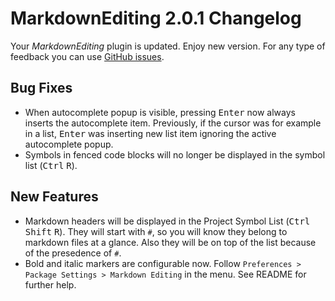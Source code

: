 # MarkdownEditing 2.0.1 Changelog

Your _MarkdownEditing_ plugin is updated. Enjoy new version. For any type of feedback you can use [GitHub issues][issues].

## Bug Fixes

* When autocomplete popup is visible, pressing <kbd>Enter</kbd> now always inserts the autocomplete item. Previously, if the cursor was for example in a list, <kbd>Enter</kbd> was inserting new list item ignoring the active autocomplete popup.
* Symbols in fenced code blocks will no longer be displayed in the symbol list (<kbd>Ctrl</kbd> <kbd>R</kbd>).

## New Features

* Markdown headers will be displayed in the Project Symbol List (<kbd>Ctrl</kbd> <kbd>Shift</kbd> <kbd>R</kbd>). They will start with `#`, so you will know they belong to markdown files at a glance. Also they will be on top of the list because of the presedence of `#`.
* Bold and italic markers are configurable now. Follow `Preferences > Package Settings > Markdown Editing` in the menu. See README for further help.

[issues]: https://github.com/SublimeText-Markdown/MarkdownEditing/issues
